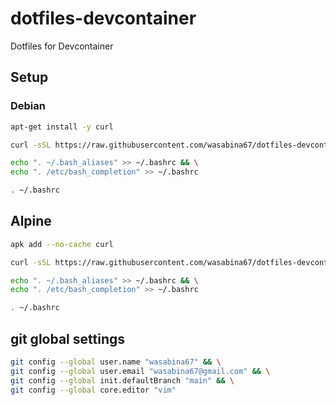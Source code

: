 # dotfiles-devcontainer
Dotfiles for Devcontainer

## Setup

### Debian

```bash
apt-get install -y curl
```

```bash
curl -sSL https://raw.githubusercontent.com/wasabina67/dotfiles-devcontainer/main/setup.sh | bash
```

```bash
echo ". ~/.bash_aliases" >> ~/.bashrc && \
echo ". /etc/bash_completion" >> ~/.bashrc
```

```bash
. ~/.bashrc
```

## Alpine

```bash
apk add --no-cache curl
```

```bash
curl -sSL https://raw.githubusercontent.com/wasabina67/dotfiles-devcontainer/main/alpine/setup.sh | bash
```

```bash
echo ". ~/.bash_aliases" >> ~/.bashrc && \
echo ". /etc/bash_completion" >> ~/.bashrc
```

```bash
. ~/.bashrc
```

## git global settings

```bash
git config --global user.name "wasabina67" && \
git config --global user.email "wasabina67@gmail.com" && \
git config --global init.defaultBranch "main" && \
git config --global core.editor "vim"
```
